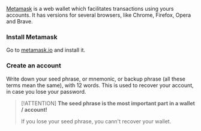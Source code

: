 
[Metamask](https://metamask.io/) is a web wallet which facilitates transactions using yours accounts.
It has versions for several browsers, like Chrome, Firefox, Opera and Brave.

### Install Metamask

Go to [metamask.io](https://metamask.io/) and install it.

### Create an account

Write down your seed phrase, or mnemonic, or backup phrase (all these terms mean the same), with 12 words. This is used to recover your account, in case you lose your password.

> [!ATTENTION]
> **The seed phrase is the most important part in a wallet / account!**
> 
> If you lose your seed phrase, you cann't recover your wallet.
